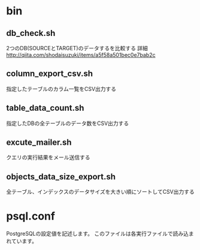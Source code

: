 # bin
## db_check.sh

2つのDB(SOURCEとTARGET)のデータするを比較する
詳細
http://qiita.com/shodaisuzuki/items/a5f58a501bec0e7bab2c

## column_export_csv.sh

指定したテーブルのカラム一覧をCSV出力する

## table_data_count.sh

指定したDBの全テーブルのデータ数をCSV出力する

## excute_mailer.sh

クエリの実行結果をメール送信する

## objects_data_size_export.sh

全テーブル、インデックスのデータサイズを大きい順にソートしてCSV出力する

# psql.conf
PostgreSQLの設定値を記述します。
このファイルは各実行ファイルで読み込まれています。
